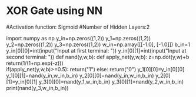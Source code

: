 # XOR Gate using NN
#Activation function: Sigmoid
#Number of Hidden Layers:2

import numpy as np
y_in=np.zeros((1,2))
y_1=np.zeros((1,2)) 
y_2=np.zeros((1,2)) 
y_3=np.zeros((1,2)) 
w_in=np.array([[-1.0], [-1.0]]) 
b_in=1
y_in[0][0]=int(input("Input at first terminal: ")) 
y_in[0][1]=int(input("Input at second terminal: ")) 
def nand(y,w,b):
    def apply_net(y,w,b): 
        z=np.dot(y,w)+b 
        return(1/(1+np.exp(-z)))   
    if(apply_net(y,w,b)>=0.5): 
        return("1") 
    else: 
        return("0")
y_1[0][0]=y_in[0][0]
y_1[0][1]=nand(y_in,w_in,b_in)
y_2[0][0]=nand(y_in,w_in,b_in)
y_2[0][1]=y_in[0][1]
y_3[0][0]=nand(y_1,w_in,b_in)
y_3[0][1]=nand(y_2,w_in,b_in)
print(nand(y_3,w_in,b_in))
